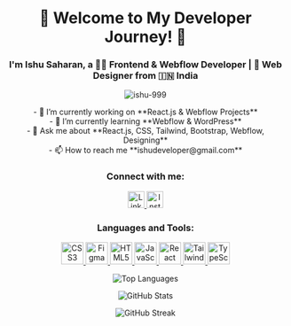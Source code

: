 
<div align="center">

<h1>🚀 Welcome to My Developer Journey! 🌟</h1>
<h3>I'm Ishu Saharan, a 👨‍💻 Frontend & Webflow Developer | 🎨 Web Designer from 🇮🇳 India</h3>

<img src="https://komarev.com/ghpvc/?username=ishu-999&label=Profile%20views&color=0e75b6&style=flat" alt="ishu-999" />

<p>
- 🔭 I’m currently working on **React.js & Webflow Projects**<br>
- 🌱 I’m currently learning **Webflow & WordPress**<br>
- 💬 Ask me about **React.js, CSS, Tailwind, Bootstrap, Webflow, Designing**<br>
- 📫 How to reach me **ishudeveloper@gmail.com**<br>
</p>

<h3>Connect with me:</h3>
<p>
  <a href="https://linkedin.com/in/ishu-saharan-811525315" target="_blank">
    <img src="https://img.shields.io/badge/LinkedIn-0077B5?style=for-the-badge&logo=linkedin&logoColor=white" alt="LinkedIn" height="30" />
  </a>
  <a href="https://instagram.com/ishu_developer" target="_blank">
    <img src="https://img.shields.io/badge/Instagram-E4405F?style=for-the-badge&logo=instagram&logoColor=white" alt="Instagram" height="30" />
  </a>
</p>

<h3>Languages and Tools:</h3>
<p>
  <a href="https://www.w3schools.com/css/" target="_blank" rel="noreferrer">
    <img src="https://img.icons8.com/color/48/000000/css3.png" alt="CSS3" width="40" height="40"/>
  </a>
  <a href="https://www.figma.com/" target="_blank" rel="noreferrer">
    <img src="https://img.icons8.com/color/48/000000/figma.png" alt="Figma" width="40" height="40"/>
  </a>
  <a href="https://www.w3.org/html/" target="_blank" rel="noreferrer">
    <img src="https://img.icons8.com/color/48/000000/html-5.png" alt="HTML5" width="40" height="40"/>
  </a>
  <a href="https://developer.mozilla.org/en-US/docs/Web/JavaScript" target="_blank" rel="noreferrer">
    <img src="https://img.icons8.com/color/48/000000/javascript.png" alt="JavaScript" width="40" height="40"/>
  </a>
  <a href="https://reactjs.org/" target="_blank" rel="noreferrer">
    <img src="https://img.icons8.com/color/48/000000/react-native.png" alt="React" width="40" height="40"/>
  </a>
  <a href="https://tailwindcss.com/" target="_blank" rel="noreferrer">
    <img src="https://img.icons8.com/color/48/000000/tailwindcss.png" alt="Tailwind CSS" width="40" height="40"/>
  </a>
  <a href="https://www.typescriptlang.org/" target="_blank" rel="noreferrer">
    <img src="https://img.icons8.com/color/48/000000/typescript.png" alt="TypeScript" width="40" height="40"/>
  </a>
</p>

<p>
  <img src="https://github-readme-stats.vercel.app/api/top-langs?username=ishu-999&show_icons=true&locale=en&layout=compact" alt="Top Languages" />
</p>

<p>
  <img src="https://github-readme-stats.vercel.app/api?username=ishu-999&show_icons=true&locale=en" alt="GitHub Stats" />
</p>

<p>
  <img src="https://github-readme-streak-stats.herokuapp.com/?user=ishu-999&" alt="GitHub Streak" />
</p>

</div>
